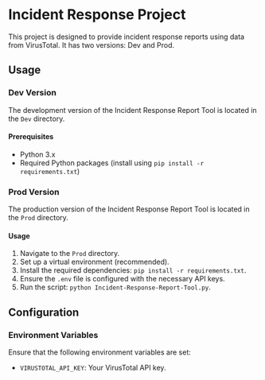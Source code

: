 # Incident Response Project

This project is designed to provide incident response reports using data from VirusTotal. It has two versions: Dev and Prod.

## Usage

### Dev Version

The development version of the Incident Response Report Tool is located in the `Dev` directory.

#### Prerequisites

- Python 3.x
- Required Python packages (install using `pip install -r requirements.txt`)

### Prod Version

The production version of the Incident Response Report Tool is located in the `Prod` directory.

#### Usage

1. Navigate to the `Prod` directory.
2. Set up a virtual environment (recommended).
3. Install the required dependencies: `pip install -r requirements.txt`.
4. Ensure the `.env` file is configured with the necessary API keys.
5. Run the script: `python Incident-Response-Report-Tool.py`.

## Configuration

### Environment Variables

Ensure that the following environment variables are set:

- `VIRUSTOTAL_API_KEY`: Your VirusTotal API key.